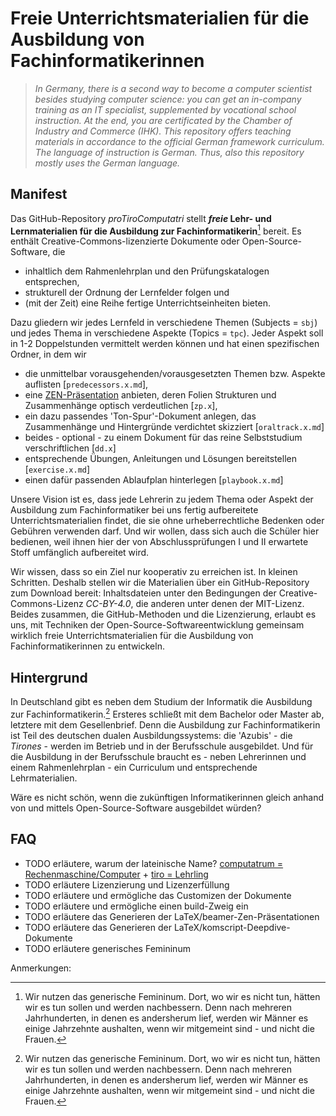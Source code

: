 
<!--
% This file is part of the Open Source project 'proTiroComputatri'
% (c) 2025 Karsten Reincke (https://github.com/kreincke/proTiroComputatri)
% It is distributed under the terms of the creative commons license
% CC-BY-4.0 (= https://creativecommons.org/licenses/by/4.0/)
-->

<!-- LTeX:Language=de-DE -->

# Freie Unterrichtsmaterialien für die Ausbildung von Fachinformatikerinnen

<!-- LTeX:Language=en-US -->
>*In Germany, there is a second way to become a computer scientist besides studying computer science: you can get an in-company training as an IT specialist, supplemented by vocational school instruction. At the end, you are certificated by the Chamber of Industry and Commerce (IHK). This repository offers teaching materials in accordance to the official German framework curriculum. The language of instruction is German. Thus, also this repository mostly uses the German language.*

<!-- LTeX:Language=de-DE -->
## Manifest

Das GitHub-Repository *proTiroComputatri* stellt **_freie_ Lehr- und Lernmaterialien für die Ausbildung zur Fachinformatikerin**[^1] bereit. Es enthält Creative-Commons-lizenzierte Dokumente oder Open-Source-Software, die

* inhaltlich dem Rahmenlehrplan und den Prüfungskatalogen entsprechen,
* strukturell der Ordnung der Lernfelder folgen und 
* (mit der Zeit) eine Reihe fertige Unterrichtseinheiten bieten.  

Dazu gliedern wir jedes Lernfeld in verschiedene Themen (Subjects = `sbj`) und jedes Thema in verschiedene Aspekte (Topics = `tpc`). Jeder Aspekt soll in 1-2 Doppelstunden vermittelt werden können und hat einen spezifischen Ordner, in dem wir  

* die unmittelbar vorausgehenden/vorausgesetzten Themen bzw. Aspekte auflisten [`predecessors.x.md`],
* eine [ZEN-Präsentation](https://www.amazon.de/Zen-oder-die-Kunst-Präsentation/dp/3864907594) anbieten, deren Folien Strukturen und Zusammenhänge optisch verdeutlichen [`zp.x`],
* ein dazu passendes 'Ton-Spur'-Dokument anlegen, das Zusammenhänge und Hintergründe verdichtet skizziert [`oraltrack.x.md`]
* beides - optional - zu einem Dokument für das reine Selbststudium verschriftlichen [`dd.x`]
* entsprechende Übungen, Anleitungen und Lösungen bereitstellen [`exercise.x.md`]
* einen dafür passenden Ablaufplan hinterlegen [`playbook.x.md`]

Unsere Vision ist es, dass jede Lehrerin zu jedem Thema oder Aspekt der Ausbildung zum Fachinformatiker bei uns fertig aufbereitete Unterrichtsmaterialien findet, die sie ohne urheberrechtliche Bedenken oder Gebühren verwenden darf. Und wir wollen, dass sich auch die Schüler hier bedienen, weil ihnen hier der von Abschlussprüfungen I und II erwartete Stoff umfänglich aufbereitet wird.

Wir wissen, dass so ein Ziel nur kooperativ zu erreichen ist. In kleinen Schritten. Deshalb stellen wir die Materialien über ein GitHub-Repository zum Download bereit: Inhaltsdateien unter den Bedingungen der Creative-Commons-Lizenz *CC-BY-4.0*, die anderen unter denen der MIT-Lizenz. Beides zusammen, die GitHub-Methoden und die Lizenzierung, erlaubt es uns, mit Techniken der Open-Source-Softwareentwicklung gemeinsam wirklich freie Unterrichtsmaterialien für die Ausbildung von Fachinformatikerinnen zu entwickeln.

## Hintergrund

In Deutschland gibt es neben dem Studium der Informatik die Ausbildung zur Fachinformatikerin.[^1] Ersteres schließt mit dem Bachelor oder Master ab, letztere mit dem Gesellenbrief. Denn die Ausbildung zur Fachinformatikerin ist Teil des deutschen dualen Ausbildungssystems: die 'Azubis' - die *Tirones* - werden im Betrieb und in der Berufsschule ausgebildet. Und für die Ausbildung in der Berufsschule braucht es - neben Lehrerinnen und einem Rahmenlehrplan - ein Curriculum und entsprechende Lehrmaterialien.

Wäre es nicht schön, wenn die zukünftigen Informatikerinnen gleich anhand von und mittels Open-Source-Software ausgebildet würden?

## FAQ

* TODO erläutere, warum der lateinische Name? [computatrum = Rechenmaschine/Computer](https://www.latin-is-simple.com/de/vocabulary/noun/6131/) + [tiro = Lehrling](https://de.pons.com/übersetzung-2/latein-deutsch/tiro)
* TODO erläutere Lizenzierung und Lizenzerfüllung
* TODO erläutere und ermögliche das Customizen der Dokumente
* TODO erläutere und ermögliche einen build-Zweig ein
* TODO erläutere das Generieren der LaTeX/beamer-Zen-Präsentationen
* TODO erläutere das Generieren der LaTeX/komscript-Deepdive-Dokumente
* TODO erläutere generisches Femininum

Anmerkungen:

[^1]: Wir nutzen das generische Femininum. Dort, wo wir es nicht tun, hätten wir es tun sollen und werden nachbessern. Denn nach mehreren Jahrhunderten, in denen es andersherum lief, werden wir Männer es einige Jahrzehnte aushalten, wenn wir mitgemeint sind - und nicht die Frauen.
